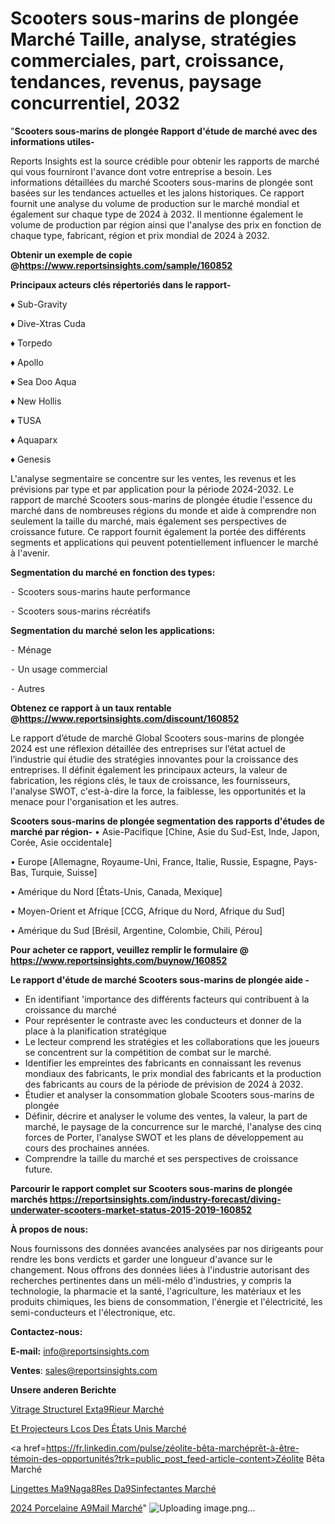 # Scooters sous-marins de plongée Marché Taille, analyse, stratégies commerciales, part, croissance, tendances, revenus, paysage concurrentiel, 2032

"<strong>Scooters sous-marins de plongée Rapport d'étude de marché avec des informations utiles-</strong>

Reports Insights est la source crédible pour obtenir les rapports de marché qui vous fourniront l'avance dont votre entreprise a besoin. Les informations détaillées du marché Scooters sous-marins de plongée sont basées sur les tendances actuelles et les jalons historiques. Ce rapport fournit une analyse du volume de production sur le marché mondial et également sur chaque type de 2024 à 2032. Il mentionne également le volume de production par région ainsi que l'analyse des prix en fonction de chaque type, fabricant, région et prix mondial de 2024 à 2032.

<strong><b>Obtenir un exemple de copie @</b></strong><a href=https://www.reportsinsights.com/sample/160852><strong><b>https://www.reportsinsights.com/sample/160852</b></strong></a>

<b>Principaux acteurs clés répertoriés dans le rapport-</b>

<b> </b>♦ Sub-Gravity

♦ Dive-Xtras Cuda

♦ Torpedo

♦ Apollo

♦ Sea Doo Aqua

♦ New Hollis

♦ TUSA

♦ Aquaparx

♦ Genesis

L'analyse segmentaire se concentre sur les ventes, les revenus et les prévisions par type et par application pour la période 2024-2032. Le rapport de marché Scooters sous-marins de plongée étudie l'essence du marché dans de nombreuses régions du monde et aide à comprendre non seulement la taille du marché, mais également ses perspectives de croissance future. Ce rapport fournit également la portée des différents segments et applications qui peuvent potentiellement influencer le marché à l'avenir.

<strong>Segmentation du marché en fonction des types:</strong>


⁃ Scooters sous-marins haute performance

⁃ Scooters sous-marins récréatifs

<strong>Segmentation du marché selon les applications:</strong>


⁃ Ménage

⁃ Un usage commercial

⁃ Autres

<strong><b>Obtenez ce rapport à un taux rentable @</b></strong><a href=https://www.reportsinsights.com/discount/160852><strong><b>https://www.reportsinsights.com/discount/160852</b></strong></a>

Le rapport d’étude de marché Global Scooters sous-marins de plongée 2024 est une réflexion détaillée des entreprises sur l’état actuel de l’industrie qui étudie des stratégies innovantes pour la croissance des entreprises. Il définit également les principaux acteurs, la valeur de fabrication, les régions clés, le taux de croissance, les fournisseurs, l'analyse SWOT, c'est-à-dire la force, la faiblesse, les opportunités et la menace pour l'organisation et les autres.

<strong>Scooters sous-marins de plongée segmentation des rapports d'études de marché par région-</strong>
• Asie-Pacifique [Chine, Asie du Sud-Est, Inde, Japon, Corée, Asie occidentale]

• Europe [Allemagne, Royaume-Uni, France, Italie, Russie, Espagne, Pays-Bas, Turquie, Suisse]

• Amérique du Nord [États-Unis, Canada, Mexique]

• Moyen-Orient et Afrique [CCG, Afrique du Nord, Afrique du Sud]

• Amérique du Sud [Brésil, Argentine, Colombie, Chili, Pérou]

<strong>Pour acheter ce rapport, veuillez remplir le formulaire @   <a href=https://www.reportsinsights.com/buynow/160852>https://www.reportsinsights.com/buynow/160852</a></strong>

<strong>Le rapport d'étude de marché Scooters sous-marins de plongée aide -</strong>
<ul>
  <li>En identifiant 'importance des différents facteurs qui contribuent à la croissance du marché</li>
  <li>Pour représenter le contraste avec les conducteurs et donner de la place à la planification stratégique</li>
  <li>Le lecteur comprend les stratégies et les collaborations que les joueurs se concentrent sur la compétition de combat sur le marché.</li>
  <li>Identifier les empreintes des fabricants en connaissant les revenus mondiaux des fabricants, le prix mondial des fabricants et la production des fabricants au cours de la période de prévision de 2024 à 2032.</li>
  <li>Étudier et analyser la consommation globale Scooters sous-marins de plongée</li>
  <li>Définir, décrire et analyser le volume des ventes, la valeur, la part de marché, le paysage de la concurrence sur le marché, l'analyse des cinq forces de Porter, l'analyse SWOT et les plans de développement au cours des prochaines années.</li>
  <li>Comprendre la taille du marché et ses perspectives de croissance future.</li>
</ul>

<strong>Parcourir le rapport complet sur Scooters sous-marins de plongée marchés <a href=https://reportsinsights.com/industry-forecast/diving-underwater-scooters-market-status-2015-2019-160852>https://reportsinsights.com/industry-forecast/diving-underwater-scooters-market-status-2015-2019-160852</a></strong>

<strong>À propos de nous:</strong>

Nous fournissons des données avancées analysées par nos dirigeants pour rendre les bons verdicts et garder une longueur d'avance sur le changement. Nous offrons des données liées à l'industrie autorisant des recherches pertinentes dans un méli-mélo d'industries, y compris la technologie, la pharmacie et la santé, l'agriculture, les matériaux et les produits chimiques, les biens de consommation, l'énergie et l'électricité, les semi-conducteurs et l'électronique, etc.

<strong>Contactez-nous:</strong>

<strong>E-mail:</strong> <a href=mailto:info@reportsinsights.com>info@reportsinsights.com</a>

<strong>Ventes</strong>: <a href=mailto:sales@reportsinsights.com>sales@reportsinsights.com</a>

<strong>Unsere anderen Berichte</strong>

<a href=https://www.linkedin.com/pulse/vitrage-structurel-ext%C3%A9rieur-march%C3%A9-2024-0nxje/>Vitrage Structurel Exta9Rieur Marché</a>

<a href=https://www.linkedin.com/pulse/et-projecteurs-lcos-des-états-unis-marché-8mc0e/>Et Projecteurs Lcos Des États Unis Marché</a>

<a href=https://fr.linkedin.com/pulse/zéolite-bêta-marchéprêt-à-être-témoin-des-opportunités?trk=public_post_feed-article-content>Zéolite Bêta Marché</a>

<a href=https://www.linkedin.com/pulse/lingettes-m%C3%A9nag%C3%A8res-d%C3%A9sinfectantes-march%C3%A9-dtyuf/>Lingettes Ma9Naga8Res Da9Sinfectantes Marché</a>

<a href=https://www.linkedin.com/pulse/2024-porcelaine-%C3%A9mail-march%C3%A9tendance-et-pr%C3%A9visions-m0qec/>2024 Porcelaine A9Mail Marché</a>"
![Uploading image.png…]()
